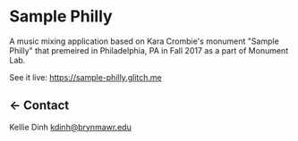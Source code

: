 # Sample Philly

A music mixing application based on Kara Crombie's monument "Sample Philly" that premeired in Philadelphia, PA in Fall 2017 as a part of Monument Lab.

See it live: https://sample-philly.glitch.me

## ← Contact

Kellie Dinh
kdinh@brynmawr.edu


